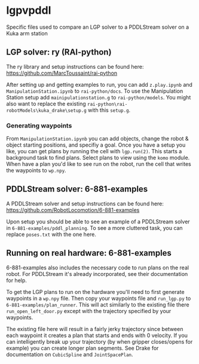 # lgpvpddl
Specific files used to compare an LGP solver to a PDDLStream solver on a Kuka arm station

## LGP solver: ry (RAI-python)
The ry library and setup instructions can be found here: https://github.com/MarcToussaint/rai-python

After setting up and getting examples to run, you can add `z.play.ipynb` and `ManipulationStation.ipynb` to `rai-python/docs`. 
To use the Manipulation Station setup add `mainipulationstation.g` to `rai-python/models`. You might also want to replace the 
existing `rai-python\rai-robotModels\kuka_drake\setup.g` with this `setup.g`. 

### Generating waypoints
From `ManipulationStation.ipynb` you can add objects, change the robot & object starting positions, and specifiy a goal. 
Once you have a setup you like, you can get plans by running the cell with `lgp.run(2)`. This starts a background task to
find plans. Select plans to view using the `komo` module. 
When have a plan you'd like to see run on the robot, run the cell that writes the waypoints to `wp.npy`. 

## PDDLStream solver: 6-881-examples
A PDDLStream solver and setup instructions can be found here: https://github.com/RobotLocomotion/6-881-examples

Upon setup you should be able to see an example of a PDDLStream solver in `6-881-examples/pddl_planning`. To see a more 
cluttered task, you can replace `poses.txt` with the one here. 

## Running on real hardware: 6-881-examples
6-881-examples also includes the necessary code to run plans on the real robot. For PDDLStream it's already incorporated, 
see their documentation for help.

To get the LGP plans to run on the hardware you'll need to first generate waypoints in a `wp.npy` file. Then copy your waypoints
file and `run_lgp.py` to `6-881-examples/plan_runner`. This will act similarly to the existing file there `run_open_left_door.py`
except with the trajectory specified by your waypoints.

The existing file here will result in a fairly jerky trajectory since between each waypoint it creates a plan that starts and ends 
with 0 velocity. If you can intelligently break up your trajectory (by when gripper closes/opens for example) you can create longer
plan segments. See Drake for documentation on `CubicSpline` and `JointSpacePlan`.

